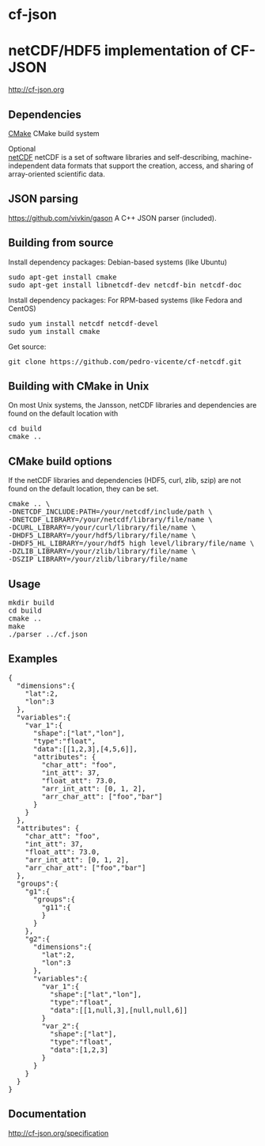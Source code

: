 # cf-json
netCDF/HDF5 implementation of  CF-JSON
============
http://cf-json.org


Dependencies
------------
[CMake](https://cmake.org)
CMake build system

Optional
<br/> 
[netCDF](http://www.unidata.ucar.edu/software/netcdf)
netCDF is a set of software libraries and self-describing, 
machine-independent data formats that support the creation, 
access, and sharing of array-oriented scientific data.
<br /> 

JSON parsing
------------
https://github.com/vivkin/gason
A C++ JSON parser (included).
<br /> 

Building from source
------------

Install dependency packages: Debian-based systems (like Ubuntu)
<pre>
sudo apt-get install cmake
sudo apt-get install libnetcdf-dev netcdf-bin netcdf-doc
</pre>

Install dependency packages: For RPM-based systems (like Fedora and CentOS)
<pre>
sudo yum install netcdf netcdf-devel
sudo yum install cmake
</pre>

Get source:
<pre>
git clone https://github.com/pedro-vicente/cf-netcdf.git
</pre>

Building with CMake in Unix
------------
On most Unix systems, the Jansson, netCDF libraries and dependencies are found on the default location with
<pre>
cd build
cmake ..
</pre>

CMake build options
------------
If the netCDF libraries and dependencies (HDF5, curl, zlib, szip) are not found on the default location, they can be set. 
<pre>
cmake .. \
-DNETCDF_INCLUDE:PATH=/your/netcdf/include/path \
-DNETCDF_LIBRARY=/your/netcdf/library/file/name \
-DCURL_LIBRARY=/your/curl/library/file/name \
-DHDF5_LIBRARY=/your/hdf5/library/file/name \
-DHDF5_HL_LIBRARY=/your/hdf5 high level/library/file/name \
-DZLIB_LIBRARY=/your/zlib/library/file/name \
-DSZIP_LIBRARY=/your/zlib/library/file/name
</pre>

Usage
------------
<pre>
mkdir build
cd build
cmake ..
make 
./parser ../cf.json
</pre>

Examples
------------

<pre>
{
  "dimensions":{
    "lat":2,
    "lon":3
  },
  "variables":{
    "var_1":{
      "shape":["lat","lon"],
      "type":"float",
      "data":[[1,2,3],[4,5,6]],
      "attributes": {
        "char_att": "foo",
        "int_att": 37,
        "float_att": 73.0,
        "arr_int_att": [0, 1, 2],
        "arr_char_att": ["foo","bar"]
      }
    }
  },
  "attributes": {
    "char_att": "foo",
    "int_att": 37,
    "float_att": 73.0,
    "arr_int_att": [0, 1, 2],
    "arr_char_att": ["foo","bar"]
  },
  "groups":{
    "g1":{
      "groups":{
        "g11":{
        }
      }
    },
    "g2":{
      "dimensions":{
        "lat":2,
        "lon":3
      },
      "variables":{
        "var_1":{
          "shape":["lat","lon"],
          "type":"float",
          "data":[[1,null,3],[null,null,6]]
        }
        "var_2":{
          "shape":["lat"],
          "type":"float",
          "data":[1,2,3]
        }
      }
    }
  }
}
</pre>


Documentation
--------------
http://cf-json.org/specification


